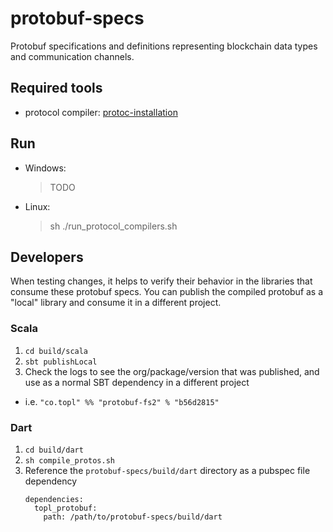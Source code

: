 # protobuf-specs
Protobuf specifications and definitions representing blockchain data types and communication channels.


## Required tools

- protocol compiler: [protoc-installation](https://grpc.io/docs/protoc-installation/)


## Run
- Windows: 
    > TODO
- Linux: 
    > sh ./run_protocol_compilers.sh

## Developers
When testing changes, it helps to verify their behavior in the libraries that consume these protobuf specs.  You can publish the compiled protobuf as a "local" library and consume it in a different project.
### Scala
1. `cd build/scala`
1. `sbt publishLocal`
1. Check the logs to see the org/package/version that was published, and use as a normal SBT dependency in a different project
  - i.e. `"co.topl" %% "protobuf-fs2" % "b56d2815"`

### Dart
1. `cd build/dart`
1. `sh compile_protos.sh`
1. Reference the `protobuf-specs/build/dart` directory as a pubspec file dependency
    ```
    dependencies:
      topl_protobuf:
        path: /path/to/protobuf-specs/build/dart
    ```

